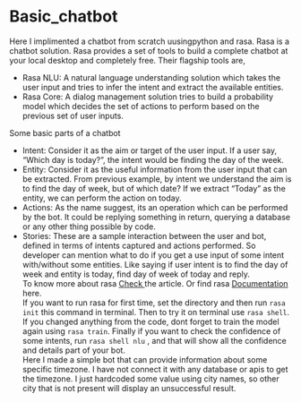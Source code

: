 # Basic_chatbot

Here I implimented a chatbot from scratch uusingpython and rasa. Rasa is a chatbot solution. Rasa provides a set of tools to build a complete chatbot at your local desktop and completely free. Their flagship tools are,
*   Rasa NLU: A natural language understanding solution which takes the user input and tries to infer the intent and extract the available entities.
*   Rasa Core: A dialog management solution tries to build a probability model which decides the set of actions to perform based on the previous set of user inputs.    
    
Some basic parts of a chatbot
*   Intent: Consider it as the aim or target of the user input. If a user say, “Which day is today?”, the intent would be finding the day of the week.
*   Entity: Consider it as the useful information from the user input that can be extracted. From previous example, by intent we understand the aim is to find the day of week, but of which date? If we extract “Today” as the entity, we can perform the action on today.
*   Actions: As the name suggest, its an operation which can be performed by the bot. It could be replying something in return, querying a database or any other thing possible by code.
*   Stories: These are a sample interaction between the user and bot, defined in terms of intents captured and actions performed. So developer can mention what to do if you get a use input of some intent with/without some entities. Like saying if user intent is to find the day of week and entity is today, find day of week of today and reply.    
To know more about rasa <a href ='https://itnext.io/building-a-chatbot-with-rasa-9c3f3c6ad64d'> Check </a> the article. Or find rasa <a href ='https://rasa.com/docs/getting-started/'> Documentation </a> here.    
If you want to run rasa for first time, set the directory and then run `rasa init` this command in terminal. Then to try it on terminal use `rasa shell`. If you changed anything from the code, dont forget to train the model again using `rasa train`. Finally if you want to check the confidence of some intents, run `rasa shell nlu` , and that will show all the confidence and details part of your bot.    
Here I made a simple bot that can provide information about some specific timezone. I have not connect it with any database or apis to get the timezone. I just hardcoded some value using city names, so other city that is not present will display an unsuccessful result.
